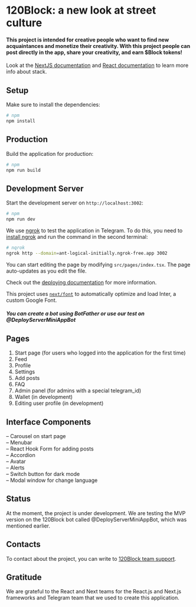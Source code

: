 # 120Block: a new look at street culture

#### This project is intended for creative people who want to find new acquaintances and monetize their creativity. With this project people can post directly in the app, share your creativity, and earn $Block tokens!

Look at the [NextJS documentation](https://nextjs.org/docs) and [React documentation](https://nextjs.org/docs) to learn more info about stack.

## Setup

Make sure to install the dependencies:

```bash
# npm
npm install
```

## Production

Build the application for production:

```bash
# npm
npm run build
```

## Development Server

Start the development server on `http://localhost:3002`:

```bash
# npm
npm run dev
```

We use [ngrok](https://ngrok.com/) to test the application in Telegram. To do this, you need to [install ngrok](https://ngrok.com/docs/getting-started/) and run the command in the second terminal:
```bash
# nqrok
ngrok http --domain=ant-logical-initially.ngrok-free.app 3002
```

You can start editing the page by modifying `src/pages/index.tsx`. The page auto-updates as you edit the file.


Check out the [deploying documentation](https://nextjs.org/docs/app/building-your-application/deploying) for more information.

This project uses [`next/font`](https://nextjs.org/docs/basic-features/font-optimization) to automatically optimize and load Inter, a custom Google Font.


##### You can create a bot using BotFather or use our test on @DeployServerMiniAppBot

## Pages

1. Start page (for users who logged into the application for the first time)
2. Feed
3. Profile
4. Settings
5. Add posts
6. FAQ
7. Admin panel (for admins with a special telegram_id)
8. Wallet (in development)
9. Editing user profile (in development)


## Interface Components

– Carousel on start page  
– Menubar   
– React Hook Form for adding posts  
– Accordion     
– Avatar    
– Alerts    
– Switch button for dark mode   
– Modal window for change language

## Status

At the moment, the project is under development. We are testing the MVP version on the 120Block bot called @DeployServerMiniAppBot, which was mentioned earlier.

## Contacts

To contact about the project, you can write to [120Block team support](https://t.me/block_120sup).

## Gratitude

We are grateful to the React and Next teams for the React.js and Next.js frameworks and Telegram team that we used to create this application.
